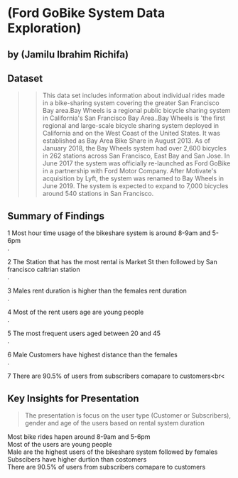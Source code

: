 # (Ford GoBike System Data Exploration)
## by (Jamilu Ibrahim Richifa)


## Dataset

>> This data set includes information about individual rides made in a bike-sharing system covering the greater San Francisco Bay area.Bay Wheels is a regional public bicycle sharing system in California's San Francisco Bay Area..Bay Wheels is 'the first regional and large-scale bicycle sharing system deployed in California and on the West Coast of the United States. It was established as Bay Area Bike Share in August 2013. As of January 2018, the Bay Wheels system had over 2,600 bicycles in 262 stations across San Francisco, East Bay and San Jose.
In June 2017 the system was officially re-launched as Ford GoBike in a partnership with Ford Motor Company. After Motivate's acquisition by Lyft, the system was renamed to Bay Wheels in June 2019. The system is expected to expand to 7,000 bicycles around 540 stations in San Francisco.


## Summary of Findings

1 Most hour time usage of the bikeshare system is around 8-9am and 5-6pm <br>.

2 The Station that has the most rental is Market St then followed by San francisco caltrian station<br>.

3 Males rent duration is higher than the females rent duration<br>.

4 Most of the rent users age are young people<br>.

5 The most frequent users aged between 20 and 45<br>.

6 Male Customers have highest distance than the  females <br>.

7 There are 90.5% of users from subscribers comapare to customers<br<




## Key Insights for Presentation

> The presentation is focus on the user type (Customer or Subscribers), gender and age of the users based on rental system duration

Most bike rides hapen around 8-9am and 5-6pm <br>
Most of the users are young people<br>
Male are the highest users of the bikeshare system followed by females<br>
Subscibers have higher durtion than costomers<br>
There are 90.5% of users from subscribers comapare to customers<br>

